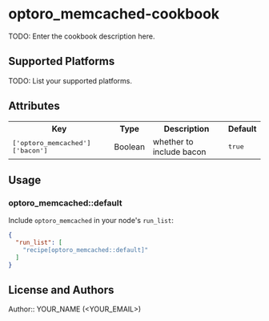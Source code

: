 # optoro_memcached-cookbook

TODO: Enter the cookbook description here.

## Supported Platforms

TODO: List your supported platforms.

## Attributes

<table>
  <tr>
    <th>Key</th>
    <th>Type</th>
    <th>Description</th>
    <th>Default</th>
  </tr>
  <tr>
    <td><tt>['optoro_memcached']['bacon']</tt></td>
    <td>Boolean</td>
    <td>whether to include bacon</td>
    <td><tt>true</tt></td>
  </tr>
</table>

## Usage

### optoro_memcached::default

Include `optoro_memcached` in your node's `run_list`:

```json
{
  "run_list": [
    "recipe[optoro_memcached::default]"
  ]
}
```

## License and Authors

Author:: YOUR_NAME (<YOUR_EMAIL>)

